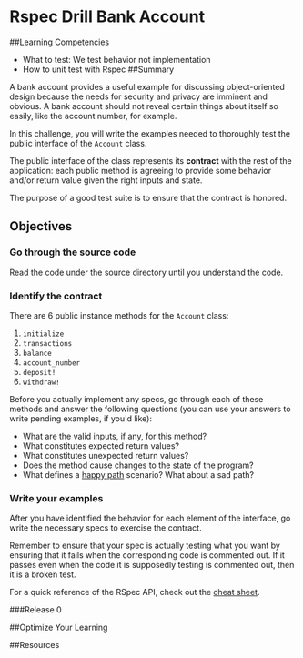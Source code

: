 # Rspec Drill Bank Account 
 
##Learning Competencies
- What to test: We test behavior not implementation
- How to unit test with Rspec
##Summary 

 A bank account provides a useful example for discussing object-oriented design because the needs for security and privacy are imminent and obvious.  A bank account should not reveal certain things about itself so easily, like the account number, for example.

In this challenge, you will write the examples needed to thoroughly test the public interface of the `Account` class.

The public interface of the class represents its **contract** with the rest of the application: each public method is agreeing to provide some behavior and/or return value given the right inputs and state.

The purpose of a good test suite is to ensure that the contract is honored.

## Objectives

### Go through the source code

Read the code under the source directory until you understand the code.

### Identify the contract

There are 6 public instance methods for the `Account` class:

1. `initialize`
2. `transactions`
3. `balance`
4. `account_number`
5. `deposit!`
6. `withdraw!`

Before you actually implement any specs, go through each of these methods and answer the following questions (you can use your answers to write pending examples, if you'd like):

- What are the valid inputs, if any, for this method?
- What constitutes expected return values?
- What constitutes unexpected return values?
- Does the method cause changes to the state of the program?
- What defines a [happy path](http://en.wikipedia.org/wiki/Happy_path) scenario?  What about a sad path?

### Write your examples

After you have identified the behavior for each element of the interface, go write the necessary specs to exercise the contract.

Remember to ensure that your spec is actually testing what you want by ensuring that it fails when the corresponding code is commented out.  If it passes even when the code it is supposedly testing is commented out, then it is a broken test.

For a quick reference of the RSpec API, check out the [cheat sheet](http://cheat.errtheblog.com/s/rspec). 

###Release 0 

##Optimize Your Learning 

##Resources

